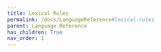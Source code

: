 ```yaml
---
title: Lexical Rules
permalink: /docs/LanguageReference#lexical-rules
parent: Language Reference
has_children: True
nav_order: 1
---
```

